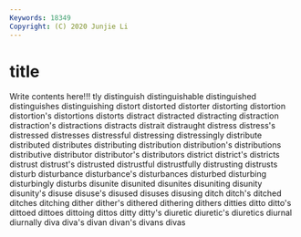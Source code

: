 ```yaml
---
Keywords: 18349
Copyright: (C) 2020 Junjie Li
---
```


# title

Write contents here!!!
tly
distinguish 
distinguishable 
distinguished 
distinguishes 
distinguishing 
distort 
distorted 
distorter 
distorting 
distortion
distortion's 
distortions 
distorts 
distract 
distracted 
distracting 
distraction 
distraction's 
distractions 
distracts
distrait 
distraught 
distress 
distress's 
distressed 
distresses 
distressful 
distressing 
distressingly 
distribute
distributed 
distributes 
distributing 
distribution 
distribution's 
distributions 
distributive 
distributor 
distributor's 
distributors
district 
district's 
districts 
distrust 
distrust's 
distrusted 
distrustful 
distrustfully 
distrusting 
distrusts
disturb 
disturbance 
disturbance's 
disturbances 
disturbed 
disturbing 
disturbingly 
disturbs 
disunite 
disunited
disunites 
disuniting 
disunity 
disunity's 
disuse 
disuse's 
disused 
disuses 
disusing 
ditch
ditch's 
ditched 
ditches 
ditching 
dither 
dither's 
dithered 
dithering 
dithers 
ditties
ditto 
ditto's 
dittoed 
dittoes 
dittoing 
dittos 
ditty 
ditty's 
diuretic 
diuretic's
diuretics 
diurnal 
diurnally 
diva 
diva's 
divan 
divan's 
divans 
divas 
